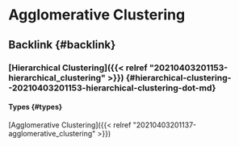 # Agglomerative Clustering


## Backlink {#backlink}


### [Hierarchical Clustering]({{< relref "20210403201153-hierarchical_clustering" >}}) {#hierarchical-clustering--20210403201153-hierarchical-clustering-dot-md}


#### Types {#types}

[Agglomerative Clustering]({{< relref "20210403201137-agglomerative_clustering" >}})

